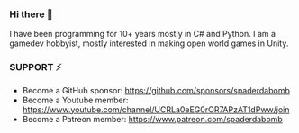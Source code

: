 ### Hi there 👋
I have been programming for 10+ years mostly in C# and Python. I am a gamedev hobbyist, mostly interested in making open world games in Unity.

### SUPPORT ⚡
- Become a GitHub sponsor: https://github.com/sponsors/spaderdabomb
- Become a Youtube member: https://www.youtube.com/channel/UCRLa0eEG0rOR7APzAT1dPww/join
- Become a Patreon member: https://www.patreon.com/spaderdabomb

<!--
**spaderdabomb/spaderdabomb** is a ✨ _special_ ✨ repository because its `README.md` (this file) appears on your GitHub profile.

Here are some ideas to get you started:

- 🔭 I’m currently working on ...
- 🌱 I’m currently learning ...
- 👯 I’m looking to collaborate on ...
- 🤔 I’m looking for help with ...
- 💬 Ask me about ...
- 📫 How to reach me: ...
- 😄 Pronouns: ...
- ⚡ Fun fact: ...
-->
